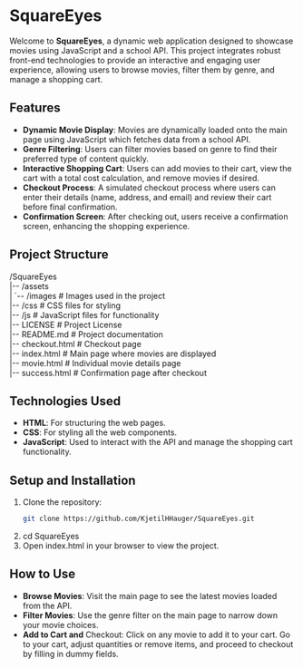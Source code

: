 # SquareEyes

Welcome to **SquareEyes**, a dynamic web application designed to showcase movies using JavaScript and a school API. This project integrates robust front-end technologies to provide an interactive and engaging user experience, allowing users to browse movies, filter them by genre, and manage a shopping cart.

## Features

- **Dynamic Movie Display**: Movies are dynamically loaded onto the main page using JavaScript which fetches data from a school API.
- **Genre Filtering**: Users can filter movies based on genre to find their preferred type of content quickly.
- **Interactive Shopping Cart**: Users can add movies to their cart, view the cart with a total cost calculation, and remove movies if desired.
- **Checkout Process**: A simulated checkout process where users can enter their details (name, address, and email) and review their cart before final confirmation.
- **Confirmation Screen**: After checking out, users receive a confirmation screen, enhancing the shopping experience.

## Project Structure

/SquareEyes<br>
|-- /assets<br>
| `-- /images # Images used in the project<br>
|-- /css # CSS files for styling<br>
|-- /js # JavaScript files for functionality<br>
|-- LICENSE # Project License<br>
|-- README.md # Project documentation<br>
|-- checkout.html # Checkout page<br>
|-- index.html # Main page where movies are displayed<br>
|-- movie.html # Individual movie details page<br>
|-- success.html # Confirmation page after checkout<br>


## Technologies Used

- **HTML**: For structuring the web pages.
- **CSS**: For styling all the web components.
- **JavaScript**: Used to interact with the API and manage the shopping cart functionality.

## Setup and Installation

1. Clone the repository:
   ```bash
   git clone https://github.com/KjetilHHauger/SquareEyes.git
2. cd SquareEyes
3. Open index.html in your browser to view the project.

## How to Use
- **Browse Movies**: Visit the main page to see the latest movies loaded from the API.
- **Filter Movies**: Use the genre filter on the main page to narrow down your movie choices.
- **Add to Cart and** Checkout: Click on any movie to add it to your cart. Go to your cart, adjust quantities or remove items, and proceed to checkout by filling in dummy fields.

